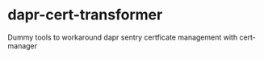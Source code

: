# dapr-cert-transformer
Dummy tools to workaround dapr sentry certficate management with cert-manager
